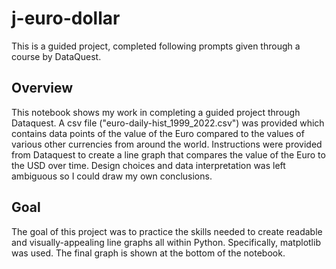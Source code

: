 # j-euro-dollar
This is a guided project, completed following prompts given through a course by DataQuest.

## Overview
This notebook shows my work in completing a guided project through Dataquest. A csv file ("euro-daily-hist_1999_2022.csv") was provided which contains data points of the value of the Euro compared to the values of various other currencies from around the world. Instructions were provided from Dataquest to create a line graph that compares the value of the Euro to the USD over time. Design choices and data interpretation was left ambiguous so I could draw my own conclusions.

## Goal
The goal of this project was to practice the skills needed to create readable and visually-appealing line graphs all within Python. Specifically, matplotlib was used. The final graph is shown at the bottom of the notebook.
